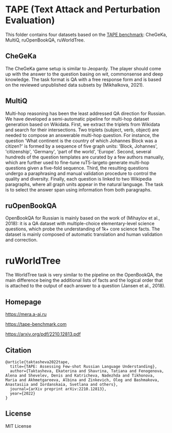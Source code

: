 # TAPE (Text Attack and Perturbation Evaluation)


This folder contains four datasets based on the [TAPE benchmark](https://arxiv.org/pdf/2210.12813.pdf): CheGeKa, MultiQ, ruOpenBookQA, ruWorldTree.

## CheGeKa

The CheGeKa game setup is similar to Jeopardy. The player should come up with
the answer to the question basing on wit, commonsense and deep knowledge.
The task format is QA with a free response form and is based on the reviewed
unpublished data subsets by (Mikhalkova, 2021).

## MultiQ

Multi-hop reasoning has been the least addressed QA direction for Russian. We
have developed a semi-automatic pipeline for multi-hop dataset generation based
on Wikidata.
First, we extract the triplets from Wikidata and search for their intersections.
Two triplets (subject, verb, object) are needed to compose an answerable multi-hop
question. For instance, the question 'What continent is the country of which
Johannes Block was a citizen?' is formed by a sequence of five graph units: 'Block,
Johannes', 'citizenship', 'Germany', 'part of the world', 'Europe'. Second, several
hundreds of the question templates are curated by a few authors manually, which are
further used to fine-tune ruT5-largeto generate multi-hop questions given a
five-fold sequence. Third, the resulting questions undergo a paraphrasing and manual
validation procedure to control the quality and diversity. Finally, each question is
linked to two Wikipedia paragraphs, where all graph units appear in the natural
language. The task is to select the answer span using information from both
paragraphs.

## ruOpenBookQA

OpenBookQA for Russian is mainly based on the work of (Mihaylov et al., 2018):
it is a QA dataset with multiple-choice elementary-level science questions,
which probe the understanding of 1k+ core science facts. The dataset is mainly
composed of automatic translation and human validation and correction.

# ruWorldTree

The WorldTree task is very similar to the pipeline on the OpenBookQA, the main
difference being the additional lists of facts and the logical order that is
attached to the output of each answer to a question (Jansen et al., 2018).

## Homepage

https://mera.a-ai.ru

https://tape-benchmark.com

https://arxiv.org/pdf/2210.12813.pdf

## Citation

```
@article{taktasheva2022tape,
  title={TAPE: Assessing Few-shot Russian Language Understanding},
  author={Taktasheva, Ekaterina and Shavrina, Tatiana and Fenogenova, Alena and Shevelev, Denis and Katricheva, Nadezhda and Tikhonova, Maria and Akhmetgareeva, Albina and Zinkevich, Oleg and Bashmakova, Anastasiia and Iordanskaia, Svetlana and others},
  journal={arXiv preprint arXiv:2210.12813},
  year={2022}
}
```

## License

MIT License
